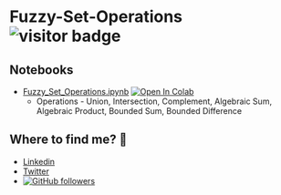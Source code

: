 # Fuzzy-Set-Operations <img src="https://visitor-badge.laobi.icu/badge?page_id=officialpm.Fuzzy-Set-Operations" alt="visitor badge"/>

## Notebooks
- [Fuzzy_Set_Operations.ipynb](https://github.com/officialpm/Fuzzy-Set-Operations/blob/master/Notebooks/Fuzzy_Set_Operations.ipynb) [![Open In Colab](https://colab.research.google.com/assets/colab-badge.svg)](https://colab.research.google.com/github/officialpm/Fuzzy-Set-Operations/blob/master/Notebooks/Fuzzy_Set_Operations.ipynb)
   - Operations -  Union, Intersection, Complement, Algebraic Sum, Algebraic Product, Bounded Sum, Bounded Difference

## Where to find me? 🌟

- [Linkedin](https://www.linkedin.com/in/parthdmaniar)
- [Twitter](https://twitter.com/parthcodes)
- [![GitHub followers](https://img.shields.io/github/followers/officialpm.svg?style=social&label=Follow)](https://github.com/officialpm/)  
